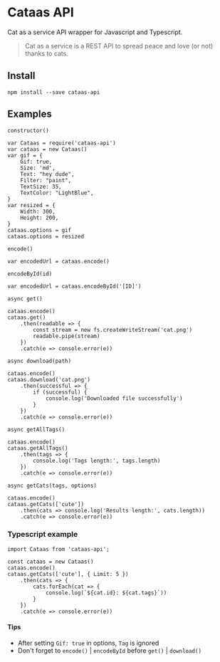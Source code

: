 # Cataas API

Cat as a service API wrapper for Javascript and Typescript.

> Cat as a service is a REST API to spread peace and love (or not) thanks to cats.

## Install

`npm install --save cataas-api`

## Examples

`constructor()`

```JS
var Cataas = require('cataas-api')
var cataas = new Cataas()
var gif = {
    Gif: true,
    Size: 'md',
    Text: "hey dude",
    Filter: "paint",
    TextSize: 35,
    TextColor: "LightBlue",
}
var resized = {
    Width: 300,
    Height: 200,
}
cataas.options = gif
cataas.options = resized
```

`encode()`

```JS
var encodedUrl = cataas.encode()
```

`encodeById(id)`

```JS
var encodedUrl = cataas.encodeById('[ID]')
```

`async get()`

```JS
cataas.encode()
cataas.get()
    .then(readable => {
        const stream = new fs.createWriteStream('cat.png')
        readable.pipe(stream)
    })
    .catch(e => console.error(e))
```

`async download(path)`

```JS
cataas.encode()
cataas.download('cat.png')
    .then(successful => {
        if (successful) {
            console.log('Downloaded file successfully')
        }
    })
    .catch(e => console.error(e))
```

`async getAllTags()`

```JS
cataas.encode()
cataas.getAllTags()
    .then(tags => {
        console.log('Tags length:', tags.length)
    })
    .catch(e => console.error(e))
```

`async getCats(tags, options)`

```JS
cataas.encode()
cataas.getCats(['cute'])
    .then(cats => console.log('Results length:', cats.length))
    .catch(e => console.error(e))
```

### Typescript example

```TS
import Cataas from 'cataas-api';

const cataas = new Cataas()
cataas.encode()
cataas.getCats(['cute'], { Limit: 5 })
    .then(cats => {
        cats.forEach(cat => {
            console.log(`${cat.id}: ${cat.tags}`))
        }
    })
    .catch(e => console.error(e))
```

#### Tips

+ After setting `Gif: true` in options, `Tag` is ignored
+ Don't forget to `encode()` | `encodeById` before `get()` | `download()`
